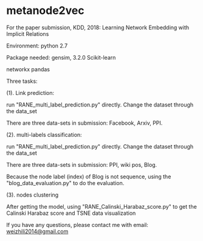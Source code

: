 # metanode2vec
For the paper submission, KDD, 2018: Learning Network Embedding with Implicit Relations

Environment: python 2.7

Package needed:
gensim, 3.2.0
Scikit-learn

networkx
pandas

Three tasks:

(1). Link prediction:

run "RANE_multi_label_prediction.py" directly. Change the dataset through the data_set

There are three data-sets in submission: Facebook, Arxiv, PPI.


(2). multi-labels classification:

run "RANE_multi_label_prediction.py" directly. Change the dataset through the data_set

There are three data-sets in submission: PPI, wiki pos, Blog.

Because the node label (index) of Blog is not sequence, using the "blog_data_evaluation.py" to do the evaluation.

(3). nodes clustering

After getting the model, using "RANE_Calinski_Harabaz_score.py" to get the Calinski Harabaz score and TSNE data visualization

If you have any questions, please contact me with email: weizhili2014@gmail.com